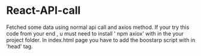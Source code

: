 # React-API-call
Fetched some data using normal api call and axios method. If your try this code from your end ,
u must need to install ' npm axiox' with in the your project  folder.
In index.html page you have to add the boostarp script with in 'head' tag.
